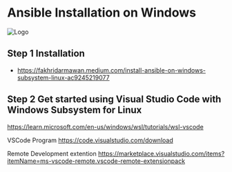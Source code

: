 # Ansible Installation on Windows 
![Logo](https://upload.wikimedia.org/wikipedia/commons/thumb/2/24/Ansible_logo.svg/256px-Ansible_logo.svg.png)

## Step 1  Installation
- https://fakhridarmawan.medium.com/install-ansible-on-windows-subsystem-linux-ac9245219077

## Step 2 Get started using Visual Studio Code with Windows Subsystem for Linux
https://learn.microsoft.com/en-us/windows/wsl/tutorials/wsl-vscode

VSCode Program 
https://code.visualstudio.com/download

Remote Development extention
https://marketplace.visualstudio.com/items?itemName=ms-vscode-remote.vscode-remote-extensionpack